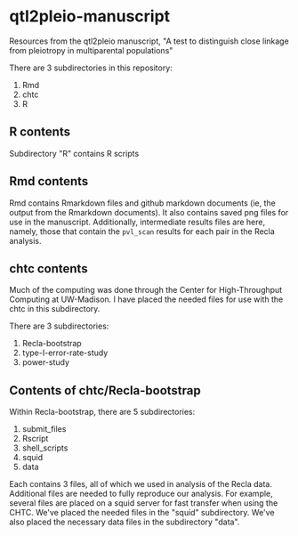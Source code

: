 # qtl2pleio-manuscript
Resources from the qtl2pleio manuscript, "A test to distinguish close linkage from pleiotropy in multiparental populations"


There are 3 subdirectories in this repository:

1. Rmd  
2. chtc  
3. R 


## R contents

Subdirectory "R" contains R scripts 




## Rmd contents

Rmd contains Rmarkdown files and github markdown documents (ie, the output from the Rmarkdown documents). It also contains saved png files for use in the manuscript. Additionally, intermediate results files are here, namely, those that contain the `pvl_scan` results for each pair in the Recla analysis. 

## chtc contents

Much of the computing was done through the Center for High-Throughput Computing at UW-Madison. I have placed the needed files for use with the chtc in this subdirectory. 

There are 3 subdirectories:

1. Recla-bootstrap
2. type-I-error-rate-study
3. power-study


## Contents of chtc/Recla-bootstrap

Within Recla-bootstrap, there are 5 subdirectories: 

1. submit_files  
2. Rscript  
3. shell_scripts  
4. squid
5. data

Each contains 3 files, all of which we used in analysis of the Recla data. Additional files are needed to fully reproduce our analysis. For example, several files are placed on a squid server for fast transfer when using the CHTC. We've placed the needed files in the "squid" subdirectory. We've also placed the necessary data files in the subdirectory "data".

